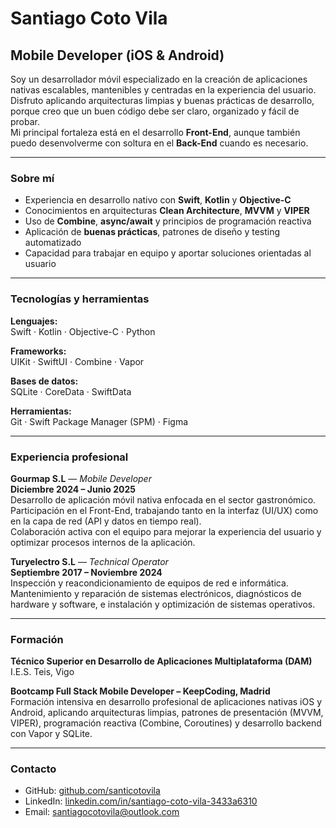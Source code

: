 
# Santiago Coto Vila

## Mobile Developer (iOS & Android)

Soy un desarrollador móvil especializado en la creación de aplicaciones nativas escalables, mantenibles y centradas en la experiencia del usuario.  
Disfruto aplicando arquitecturas limpias y buenas prácticas de desarrollo, porque creo que un buen código debe ser claro, organizado y fácil de probar.  
Mi principal fortaleza está en el desarrollo **Front-End**, aunque también puedo desenvolverme con soltura en el **Back-End** cuando es necesario.

---

### Sobre mí

- Experiencia en desarrollo nativo con **Swift**, **Kotlin** y **Objective-C**  
- Conocimientos en arquitecturas **Clean Architecture**, **MVVM** y **VIPER**  
- Uso de **Combine**, **async/await** y principios de programación reactiva  
- Aplicación de **buenas prácticas**, patrones de diseño y testing automatizado  
- Capacidad para trabajar en equipo y aportar soluciones orientadas al usuario  

---

### Tecnologías y herramientas

**Lenguajes:**  
Swift · Kotlin · Objective-C · Python  

**Frameworks:**  
UIKit · SwiftUI · Combine · Vapor  

**Bases de datos:**  
SQLite · CoreData · SwiftData  

**Herramientas:**  
Git · Swift Package Manager (SPM) · Figma  

---

### Experiencia profesional

**Gourmap S.L** — *Mobile Developer*  
**Diciembre 2024 – Junio 2025**  
Desarrollo de aplicación móvil nativa enfocada en el sector gastronómico.  
Participación en el Front-End, trabajando tanto en la interfaz (UI/UX) como en la capa de red (API y datos en tiempo real).  
Colaboración activa con el equipo para mejorar la experiencia del usuario y optimizar procesos internos de la aplicación.

**Turyelectro S.L** — *Technical Operator*  
**Septiembre 2017 – Noviembre 2024**  
Inspección y reacondicionamiento de equipos de red e informática.  
Mantenimiento y reparación de sistemas electrónicos, diagnósticos de hardware y software, e instalación y optimización de sistemas operativos.

---

### Formación

**Técnico Superior en Desarrollo de Aplicaciones Multiplataforma (DAM)**  
I.E.S. Teis, Vigo  

**Bootcamp Full Stack Mobile Developer – KeepCoding, Madrid**  
Formación intensiva en desarrollo profesional de aplicaciones nativas iOS y Android, aplicando arquitecturas limpias, patrones de presentación (MVVM, VIPER), programación reactiva (Combine, Coroutines) y desarrollo backend con Vapor y SQLite.  

---

### Contacto

- GitHub: [github.com/santicotovila](https://github.com/santicotovila)  
- LinkedIn: [linkedin.com/in/santiago-coto-vila-3433a6310](https://www.linkedin.com/in/santiago-coto-vila-3433a6310/)  
- Email: santiagocotovila@outlook.com  
